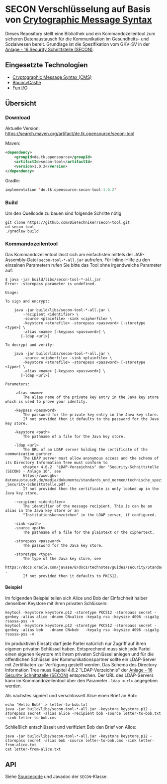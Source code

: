 # SECON Verschlüsselung auf Basis von [Crytographic Message Syntax](https://tools.ietf.org/html/rfc5652)

Dieses Repository stellt eine Bibliothek und ein Kommandozeilentool zum sicheren Datenaustausch für die Kommunikation im
Gesundheits- und Sozialwesen bereit.
Grundlage ist die Spezifikation vom GKV-SV in der [Anlage - 16 Security Schnittstelle (SECON)].
	
## Eingesetzte Technologien

+ [Cryptographic Message Syntax (CMS)](https://tools.ietf.org/html/rfc5652)
+ [BouncyCastle](https://bouncycastle.org/)
+ [Fun I/O](https://christian-schlichtherle.github.io/fun-io/)

## Übersicht

### Download

Aktuelle Version: https://search.maven.org/artifact/de.tk.opensource/secon-tool

Maven:

```xml
<dependency>
    <groupId>de.tk.opensource</groupId>
    <artifactId>secon-tool</artifactId>
    <version>1.0.2</version>
</dependency>
```

Gradle:

```kotlin
implementation 'de.tk.opensource:secon-tool:1.0.2'
```

### Build

Um den Quellcode zu bauen sind folgende Schritte nötig

```shell script
git clone https://github.com/DieTechniker/secon-tool.git
cd secon-tool
./gradlew build
```

### Kommandozeilentool

Das Kommandozeilentool lässt sich am einfachsten mittels der JAR-Assembly-Datei `secon-tool-*-all.jar` aufrufen.
Für Inline-Hilfe zu den einzelnen Parametern rufen Sie bitte das Tool ohne irgendwelche Parameter auf:

```shell script
$ java -jar build/libs/secon-tool-*-all.jar
Error: -storepass parameter is undefined.

Usage:

To sign and encrypt:

    java -jar build/libs/secon-tool-*-all.jar \
        -recipient <identifier> \
        -source <plainfile> -sink <cipherfile> \
        -keystore <storefile> -storepass <password> [-storetype <type>] \
        -alias <name> [-keypass <password>] \
       [-ldap <url>]

To decrypt and verify:

    java -jar build/libs/secon-tool-*-all.jar \
        -source <cipherfile> -sink <plainfile> \
        -keystore <storefile> -storepass <password> [-storetype <type>] \
        -alias <name> [-keypass <password>] \
       [-ldap <url>]

Parameters:

    -alias <name>
        The alias name of the private key entry in the Java key store which is used to prove your identity.

    -keypass <password>
        The password for the private key entry in the Java key store.
        If not provided then it defaults to the password for the Java key store.

    -keystore <path>
        The pathname of a file for the Java key store.

    -ldap <url>
        The URL of an LDAP server holding the certificate of the communication partner.
        The LDAP server must allow anonymous access and the schema of its Directory Information Tree must conform to
        chapter 4.6.2  "LDAP-Verzeichnis" der "Security-Schnittstelle (SECON) - Anlage 16", see
        https://www.gkv-datenaustausch.de/media/dokumente/standards_und_normen/technische_spezifikationen/Anlage_16_-_Security-Schnittstelle.pdf .
        If not provided then the certificate is only looked up in the Java key store.

    -recipient <identifier>
        The identifier of the message recipient. This is can be an alias in the Java key store or an
        "Institutionskennzeichen" in the LDAP server, if configured.

    -sink <path>
    -source <path>
        The pathname of a file for the plaintext or the ciphertext.

    -storepass <password>
        The password for the Java key store.

    -storetype <type>
        The type of the Java key store, see
        https://docs.oracle.com/javase/8/docs/technotes/guides/security/StandardNames.html#KeyStore .
        If not provided then it defaults to PKCS12.
```

#### Beispiel

Im folgenden Beispiel teilen sich Alice und Bob der Einfachheit halber denselben Keystore mit ihren privaten Schlüsseln:

```shell script
keytool -keystore keystore.p12 -storetype PKCS12 -storepass secret -genkey -alias alice -dname CN=alice -keyalg rsa -keysize 4096 -sigalg rsassa-pss -v
keytool -keystore keystore.p12 -storetype PKCS12 -storepass secret -genkey -alias bob   -dname CN=bob   -keyalg rsa -keysize 4096 -sigalg rsassa-pss -v
```

Im produktiven Einsatz darf jede Partei natürlich nur Zugriff auf ihren eigenen privaten Schlüssel haben.
Entsprechend muss sich jede Partei einen eigenen Keystore mit ihrem privaten Schlüssel anlegen und für die öffentlichen
Schlüssel der Kommunikationspartner sollte ein LDAP-Server mit Zertifikaten zur Verfügung gestellt werden.
Das Schema des Directory Information Tree muss Kapitel 4.6.2 "LDAP-Verzeichnis" der
[Anlage - 16 Security Schnittstelle (SECON)] entsprechen.
Der URL des LDAP-Servers kann im Kommandozeilentool über den Parameter `-ldap <url>` angegeben werden. 

Als nächstes signiert und verschlüsselt Alice einen Brief an Bob:

```shell script
echo 'Hello Bob!' > letter-to-bob.txt
java -jar build/libs/secon-tool-*-all.jar -keystore keystore.p12 -storepass secret -alias alice -recipient bob -source letter-to-bob.txt -sink letter-to-bob.cms
```

Schließlich entschlüsselt und verifiziert Bob den Brief von Alice:

```shell script
java -jar build/libs/secon-tool-*-all.jar -keystore keystore.p12 -storepass secret -alias bob -source letter-to-bob.cms -sink letter-from-alice.txt
cat letter-from-alice.txt
```

## API

Siehe [Sourcecode](src/main/java/de/tk/opensourcey/secon/SECON.java) und Javadoc der `SECON`-Klasse.

[Anlage - 16 Security Schnittstelle (SECON)]: https://www.gkv-datenaustausch.de/media/dokumente/standards_und_normen/technische_spezifikationen/Anlage_16.pdf
